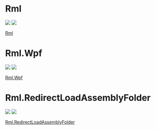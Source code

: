 # Rml

![](https://img.shields.io/nuget/v/Rml.svg)
![](https://img.shields.io/nuget/dt/Rml.svg)

[Rml](https://www.nuget.org/packages/Rml/)

# Rml.Wpf

![](https://img.shields.io/nuget/v/Rml.Wpf.svg)
![](https://img.shields.io/nuget/dt/Rml.Wpf.svg)

[Rml.Wpf](https://www.nuget.org/packages/Rml.Wpf/)

# Rml.RedirectLoadAssemblyFolder

![](https://img.shields.io/nuget/v/Rml.RedirectLoadAssemblyFolder.svg)
![](https://img.shields.io/nuget/dt/Rml.RedirectLoadAssemblyFolder.svg)

[Rml.RedirectLoadAssemblyFolder](https://www.nuget.org/packages/Rml.RedirectLoadAssemblyFolder/)
